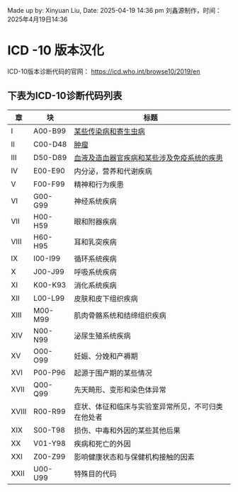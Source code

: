 Made up by: Xinyuan Liu, Date: 2025-04-19 14:36 pm
刘鑫源制作，时间：2025年4月19日14:36

# ICD -10 版本汉化

ICD-10版本诊断代码的官网：
https://icd.who.int/browse10/2019/en

## 下表为ICD-10诊断代码列表

| **章** | **块**    | **标题**                                |
|-------|----------|---------------------------------------|
| I     | A00\-B99 | [某些传染病和寄生虫病](./A00-B99.md)            |
| II    | C00\-D48 | [肿瘤](./C00-D48.md)                    |
| III   | D50\-D89 | [血液及造血器官疾病和某些涉及免疫系统的疾患](./D50-D89.md) |
| IV    | E00\-E90 | 内分泌，营养和代谢疾病                           |
| V     | F00\-F99 | 精神和行为疾患                               |
| VI    | G00\-G99 | 神经系统疾病                                |
| VII   | H00\-H59 | 眼和附器疾病                                |
| VIII  | H60\-H95 | 耳和乳突疾病                                |
| IX    | I00\-I99 | 循环系统疾病                                |
| X     | J00\-J99 | 呼吸系统疾病                                |
| XI    | K00\-K93 | 消化系统疾病                                |
| XII   | L00\-L99 | 皮肤和皮下组织疾病                             |
| XIII  | M00\-M99 | 肌肉骨骼系统和结缔组织疾病                         |
| XIV   | N00\-N99 | 泌尿生殖系统疾病                              |
| XV    | O00\-O99 | 妊娠、分娩和产褥期                             |
| XVI   | P00\-P96 | 起源于围产期的某些情况                           |
| XVII  | Q00\-Q99 | 先天畸形、变形和染色体异常                         |
| XVIII | R00\-R99 | 症状、体征和临床与实验室异常所见，不可归类在他处者             |
| XIX   | S00\-T98 | 损伤、中毒和外因的某些其他后果                       |
| XX    | V01\-Y98 | 疾病和死亡的外因                              |
| XXI   | Z00\-Z99 | 影响健康状态和与保健机构接触的因素                     |
| XXII  | U00\-U99 | 特殊目的代码                                |
